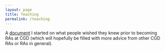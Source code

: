```yaml
---
layout: page
title: Teaching
permalink: /teaching
---
```


A [document](documents/CGD_resource_sheet.pdf) I started on what people wished they knew prior to becoming RAs at CGD (which will hopefully be filled with more advice from other CGD RAs or RAs in general).

